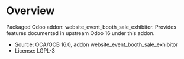 # Overview

Packaged Odoo addon: website_event_booth_sale_exhibitor. Provides features documented in upstream Odoo 16 under this addon.

- Source: OCA/OCB 16.0, addon website_event_booth_sale_exhibitor
- License: LGPL-3

